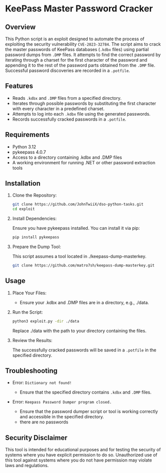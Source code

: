 # KeePass Master Password Cracker

## Overview

This Python script is an exploit designed to automate the process of exploiting the security vulnerability `CVE-2023-32784`. The script aims to crack the master passwords of KeePass databases (`.kdbx` files) using partial password dumps from `.DMP` files. It attempts to find the correct password by iterating through a charset for the first character of the password and appending it to the rest of the password parts obtained from the `.DMP` file. Successful password discoveries are recorded in a `.potfile`.

## Features

- Reads `.kdbx` and `.DMP` files from a specified directory.
- Iterates through possible passwords by substituting the first character with every character in a predefined charset.
- Attempts to log into each `.kdbx` file using the generated passwords.
- Records successfully cracked passwords in a `.potfile`.

## Requirements

- Python 3.12
- pykeepass 4.0.7
- Access to a directory containing .kdbx and .DMP files
- A working environment for running .NET or other password extraction tools

## Installation

1. Clone the Repository:

    ```bash
    git clone https://github.com/JohnTwiiX/dso-python-tasks.git
    cd exploit
    ```

2. Install Dependencies:

    Ensure you have pykeepass installed. You can install it via pip:

    ```bash
    pip install pykeepass
    ```

3. Prepare the Dump Tool:

    This script assumes a tool located in ./keepass-dump-masterkey.

    ```bash
    git clone https://github.com/matro7sh/keepass-dump-masterkey.git
    ```

## Usage

1. Place Your Files:

    - Ensure your .kdbx and .DMP files are in a directory, e.g., ./data.

2. Run the Script:

    ```bash
    python3 exploit.py -dir ./data
    ```

    Replace ./data with the path to your directory containing the files.

3. Review the Results:

    The successfully cracked passwords will be saved in a `.potfile` in the specified directory.

## Troubleshooting

- Error: `Dictionary not found!`

  - Ensure that the specified directory contains `.kdbx` and `.DMP` files.

- Error: `Keepass Password Dumper program closed.`

  - Ensure that the password dumper script or tool is working correctly and accessible in the specified directory.
  - there are no passwords

## Security Disclaimer

This tool is intended for educational purposes and for testing the security of systems where you have explicit permission to do so. Unauthorized use of this tool against systems where you do not have permission may violate laws and regulations.
